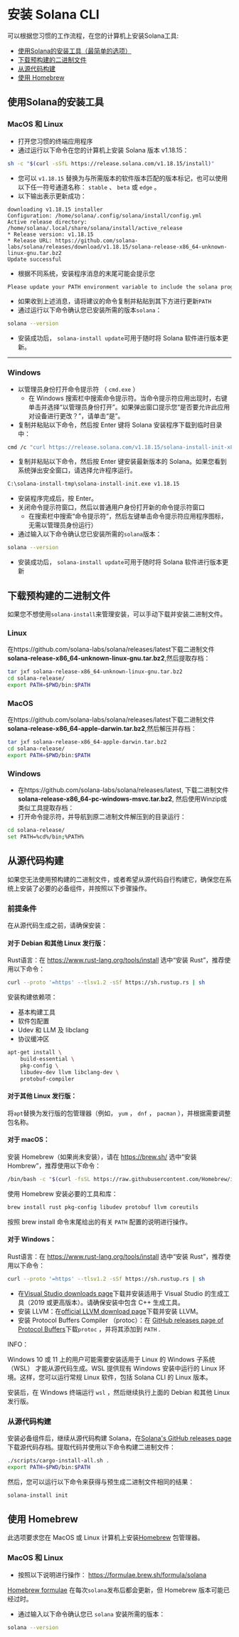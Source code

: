 # 安装 Solana CLI

可以根据您习惯的工作流程，在您的计算机上安装Solana工具:

- [使用Solana的安装工具（最简单的选项）](https://docs.solanalabs.com/cli/install#use-solanas-install-tool)
- [下载预构建的二进制文件](https://docs.solanalabs.com/cli/install#download-prebuilt-binaries)
- [从源代码构建](https://docs.solanalabs.com/cli/install#build-from-source)
- [使用 Homebrew](https://docs.solanalabs.com/cli/install#use-homebrew)

## 使用Solana的安装工具

### MacOS 和 Linux

- 打开您习惯的终端应用程序
- 通过运行以下命令在您的计算机上安装 Solana 版本 v1.18.15：

```bash
sh -c "$(curl -sSfL https://release.solana.com/v1.18.15/install)"
```



- 您可以 `v1.18.15` 替换为与所需版本的软件版本匹配的版本标记，也可以使用以下任一符号通道名称： `stable` 、 `beta` 或 `edge` 。
- 以下输出表示更新成功：

```text
downloading v1.18.15 installer
Configuration: /home/solana/.config/solana/install/config.yml
Active release directory: /home/solana/.local/share/solana/install/active_release
* Release version: v1.18.15
* Release URL: https://github.com/solana-labs/solana/releases/download/v1.18.15/solana-release-x86_64-unknown-linux-gnu.tar.bz2
Update successful
```



- 根据不同系统，安装程序消息的末尾可能会提示您

```bash
Please update your PATH environment variable to include the solana programs:
```



- 如果收到上述消息，请将建议的命令复制并粘贴到其下方进行更新`PATH`
- 通过运行以下命令确认您已安装所需的版本`solana`：

```bash
solana --version
```



- 安装成功后， `solana-install update`可用于随时将 Solana 软件进行版本更新。

------

### Windows

- 以管理员身份打开命令提示符 （ `cmd.exe` ）
  - 在 Windows 搜索栏中搜索命令提示符。当命令提示符应用出现时，右键单击并选择“以管理员身份打开”。如果弹出窗口提示您“是否要允许此应用对设备进行更改？”，请单击“是”。
- 复制并粘贴以下命令，然后按 Enter 键将 Solana 安装程序下载到临时目录中：

```bash
cmd /c "curl https://release.solana.com/v1.18.15/solana-install-init-x86_64-pc-windows-msvc.exe --output C:\solana-install-tmp\solana-install-init.exe --create-dirs"
```

- 复制并粘贴以下命令，然后按 Enter 键安装最新版本的 Solana。如果您看到系统弹出安全窗口，请选择允许程序运行。

```bash
C:\solana-install-tmp\solana-install-init.exe v1.18.15
```

- 安装程序完成后，按 Enter。
- 关闭命令提示符窗口，然后以普通用户身份打开新的命令提示符窗口
  - 在搜索栏中搜索“命令提示符”，然后左键单击命令提示符应用程序图标，无需以管理员身份运行）
- 通过输入以下命令确认您已安装所需的`solana`版本：

```bash
solana --version
```

- 安装成功后， `solana-install update`可用于随时将 Solana 软件进行版本更新

## 下载预构建的二进制文件

如果您不想使用`solana-install`来管理安装，可以手动下载并安装二进制文件。

### Linux

在https://github.com/solana-labs/solana/releases/latest下载二进制文件**solana-release-x86_64-unknown-linux-gnu.tar.bz2**,然后提取存档：

```bash
tar jxf solana-release-x86_64-unknown-linux-gnu.tar.bz2
cd solana-release/
export PATH=$PWD/bin:$PATH
```

### MacOS

在https://github.com/solana-labs/solana/releases/latest下载二进制文件**solana-release-x86_64-apple-darwin.tar.bz2**,然后解压并存档：

```bash
tar jxf solana-release-x86_64-apple-darwin.tar.bz2
cd solana-release/
export PATH=$PWD/bin:$PATH
```

### Windows

- 在https://github.com/solana-labs/solana/releases/latest, 下载二进制文件**solana-release-x86_64-pc-windows-msvc.tar.bz2**, 然后使用Winzip或类似工具提取存档：
- 打开命令提示符，并导航到原二进制文件解压到的目录运行：

```bash
cd solana-release/
set PATH=%cd%/bin;%PATH%
```

## 从源代码构建

如果您无法使用预构建的二进制文件，或者希望从源代码自行构建它，确保您在系统上安装了必要的必备组件，并按照以下步骤操作。

### 前提条件

在从源代码生成之前，请确保安装：

#### 对于 Debian 和其他 Linux 发行版：

Rust语言：在 https://www.rust-lang.org/tools/install 选中“安装 Rust”，推荐使用以下命令：

```bash
curl --proto '=https' --tlsv1.2 -sSf https://sh.rustup.rs | sh
```

安装构建依赖项：

- 基本构建工具
- 软件包配置
- Udev 和 LLM 及 libclang
- 协议缓冲区

```bash
apt-get install \
    build-essential \
    pkg-config \
    libudev-dev llvm libclang-dev \
    protobuf-compiler
```



#### 对于其他 Linux 发行版：

将`apt`替换为发行版的包管理器（例如， `yum` ， `dnf` ， `pacman` ），并根据需要调整包名称。

#### 对于 macOS：

安装 Homebrew（如果尚未安装），请在 https://brew.sh/ 选中“安装 Hombrew”，推荐使用以下命令：

```bash
/bin/bash -c "$(curl -fsSL https://raw.githubusercontent.com/Homebrew/install/HEAD/install.sh)"
```


使用 Homebrew 安装必要的工具和库：

```bash
brew install rust pkg-config libudev protobuf llvm coreutils
```

按照 brew install 命令末尾给出的有关 `PATH` 配置的说明进行操作。

#### 对于 Windows：


Rust语言：在 https://www.rust-lang.org/tools/install 选中“安装 Rust”，推荐使用以下命令：

```bash
curl --proto '=https' --tlsv1.2 -sSf https://sh.rustup.rs | sh
```



- 在[Visual Studio downloads page](https://visualstudio.microsoft.com/downloads/)下载并安装适用于 Visual Studio 的生成工具（2019 或更高版本）。请确保安装中包含 C++ 生成工具。 
- 
  安装 LLVM：在[official LLVM download page](https://releases.llvm.org/download.html)下载并安装 LLVM。
- 安装 Protocol Buffers Compiler （protoc）：在 [GitHub releases page of Protocol Buffers](https://github.com/protocolbuffers/protobuf/releases)下载`protoc` ，并将其添加到 `PATH` .

INFO：

Windows 10 或 11 上的用户可能需要安装适用于 Linux 的 Windows 子系统 （WSL） 才能从源代码生成。WSL 提供现有 Windows 安装中运行的 Linux 环境。这样，您可以运行常规 Linux 软件，包括 Solana CLI 的 Linux 版本。

安装后，在 Windows 终端运行 `wsl` ，然后继续执行上面的 Debian 和其他 Linux 发行版。

### 从源代码构建

安装必备组件后，继续从源代码构建 Solana，在[Solana's GitHub releases page](https://github.com/solana-labs/solana/releases/latest)下载源代码存档。提取代码并使用以下命令构建二进制文件：

```bash
./scripts/cargo-install-all.sh .
export PATH=$PWD/bin:$PATH
```

然后，您可以运行以下命令来获得与预生成二进制文件相同的结果：

```bash
solana-install init
```

## 使用 Homebrew

此选项要求您在 MacOS 或 Linux 计算机上安装[Homebrew](https://brew.sh/) 包管理器。

### MacOS 和 Linux

- 按照以下说明进行操作： https://formulae.brew.sh/formula/solana

[Homebrew formulae](https://github.com/Homebrew/homebrew-core/blob/HEAD/Formula/solana.rb) 在每次`solana`发布后都会更新，但 Homebrew 版本可能已经过时。

- 通过输入以下命令确认您已 `solana` 安装所需的版本：

```bash
solana --version
```
